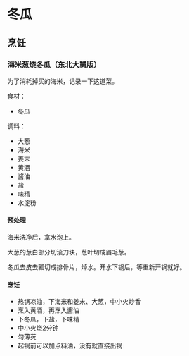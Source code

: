 # 冬瓜

## 烹饪

### 海米葱烧冬瓜（东北大舅版）

为了消耗掉买的海米，记录一下这道菜。

食材：
- 冬瓜

调料：
- 大葱
- 海米
- 姜末
- 黄酒
- 酱油
- 盐
- 味精
- 水淀粉

#### 预处理

海米洗净后，拿水泡上。

大葱的葱白部分切滚刀块，葱叶切成眉毛葱。

冬瓜去皮去瓤切成排骨片，焯水。开水下锅后，等重新开锅就好。

#### 烹饪

- 热锅凉油，下海米和姜末、大葱，中小火炒香
- 烹入黄酒，再烹入酱油
- 下冬瓜，下盐，下味精
- 中小火烧2分钟
- 勾薄芡
- 起锅前可以加点料油，没有就直接出锅

